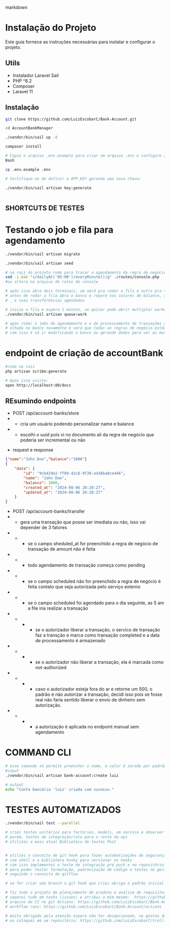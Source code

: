 markdown

# Instalação do Projeto

Este guia fornece as instruções necessárias para instalar e configurar o projeto.

## Utils

- Instalador Laravel Sail
- PHP ^8.2
- Composer
- Laravel 11

## Instalação
```bash
git clone https://github.com/LuizEscobarC/Bank-Account.git

cd AccountBankManager

./vendor/bin/sail up -d

composer install 

# Copie o arquivo .env.example para criar um arquivo .env e configure as variáveis de ambiente:
Bash

cp .env.example .env

# Certifique-se de definir a APP_KEY gerando uma nova chave:

./vendor/bin/sail artisan key:generate



```
## SHORTCUTS DE TESTES

 
# Testando o job e fila para agendamento
```bash
./vendor/bin/sail artisan migrate

./vendor/bin/sail artisan seed

# na raiz do projeto rode para trocar o agendamento da regra de negócio pra algo mais testavel...
sed -i.bak "s/dailyAt('05:00')/everyMinute()/g" ./routes/console.php
#ou altere no arquivo de rotas de console

# após isso abra dois terminais, um será pra rodar a fila e outro pra testar o que quiser
# antes de rodar a fila abra o banco e repare nos valores de balance, amount, de cada usuario
# _ e suas transferências agendadas

# inicie a fila e espera 1 minuto, se quiser pode abrir multiplor workers
./vendor/bin/sail artisan queue:work

# após rodar o jobs de agendamento e o de processamento de transações agendadas de uma_
# olhada no banco novamente e verá que todas as regras de negócio estão corretas.
# com isso é só ir modificando o banco ou gerando dados para ver as mutiplas regras de negócio acontecendo
```

# endpoint de criação de accountBank
```bash
#rode na raiz
php artisan scribe:generate

# Após isso visite:
open http://localhost:80/docs
```

## REsumindo endpoints

- POST /api/account-banks/store 
- - cria um usuário podendo personalizar name e balance
- - escolhi o uuid pois vi no documento ali da regra de negócio que poderia ser incremental ou não
* request e response
```json
{"name":"John Doe","balance":"1000"}
{
    "data": {
        "id": "9cb429e2-ff09-42c8-9f30-a436ba8ce446",
        "name": "John Doe",
        "balance": 1000,
        "created_at": "2024-08-06 20:28:27",
        "updated_at": "2024-08-06 20:28:27"
    }
}
```

- POST /api/account-banks/transfer
- - gera uma transação que posse ser imediata ou não, isso vai depender de 3 fatores
- - - se o campo sheduled_at for preenchido a regra de negócio de transação de amount não é feita
- - - todo agendamento de transação começa como pending
- - - se o campo scheduled não for preenchido a regra de negócio é feita contato que seja autorizada pelo serviço externo
- - - se o campo scheduled foi agendado para o dia seguinte, as 5 am a file iria realizar a transação
- - - - se o autorizador liberar a transação, o servico de transação faz a transção e marca como transação completed e a data de processamento é armazenado
- - - - se o autorizador não liberar a transação, ela é marcada como not-authorized 
- - - - caso o autorizador esteja fora do ar e retorne um 500, o padrão é não autorizar a transação, decidi isso pois se fosse real não faria sentido liberar o envio de dinheiro sem autorização.
- - - - a autorização é aplicada no endpoint manual sem agendamento

# COMMAND CLI
```bash
# esse comando só permite preencher o nome, o valor é zerado por padrão
#input
./vendor/bin/sail artisan bank-account:create luiz

# output
echo "Conta bancária 'luiz' criada com sucesso."
```

# TESTES AUTOMATIZADOS

```bash
./vendor/bin/sail test --parallel

# criei testes unitários para factories, models, um service e observer
# porém, testes de integração/rota para o resto da api
# utilizei a mais atual Biblioteca de testes Pest


# utiliei o conceito de git hook para fazer automatizações de segurança entes do commits e push_
# com shell e a biblioteca husky para versionar os hooks
# com isso implementei o teste de integração pré push e no repositório antes de cada merge é feito um CI
# para poder testar formatação, padronização de código e testes no geral com o github Actions antes de entrar na develop e na main_
# seguindo o conceito de gitflow

# se for criar uma branch o git hook que criei obriga o padrão inicial ABM-1-nome_da_branch 

# fiz todo o projeto de plenejamento de produto e analise de requisitos antes de desenvolver 
# separei tudo em tasks (issues) e atribui a mim mesmo:  https://github.com/users/LuizEscobarC/projects/1/views/2
# arquivo de CI no git Actions: https://github.com/LuizEscobarC/Bank-Account/blob/develop/.github/workflows/laravel.yml
# workflow runs: https://github.com/LuizEscobarC/Bank-Account/actions

# muito obrigado pela atenção espero não ter decepcionado, se gostou dos meus pre commits e push personalizados,
# eu coloquei em um repositório: https://github.com/LuizEscobarC/troll-face-git-hook-husky
```
